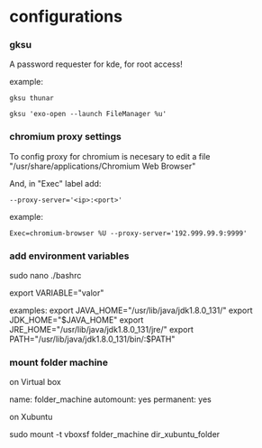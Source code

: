 # configurations

### gksu
A password requester for kde, for root access!

example:

```
gksu thunar

gksu 'exo-open --launch FileManager %u'
```

### chromium proxy settings
To config proxy for chromium is necesary to edit a file "/usr/share/applications/Chromium Web Browser"

And, in "Exec" label add:

```
--proxy-server='<ip>:<port>'
```

example:

```
Exec=chromium-browser %U --proxy-server='192.999.99.9:9999'
``` 

### add environment variables

sudo nano ./bashrc

export VARIABLE="valor"

examples: 
export JAVA_HOME="/usr/lib/java/jdk1.8.0_131/" 
export JDK_HOME="$JAVA_HOME" 
export JRE_HOME="/usr/lib/java/jdk1.8.0_131/jre/" 
export PATH="/usr/lib/java/jdk1.8.0_131/bin/:$PATH" 


### mount folder machine
on Virtual box

name: folder_machine 
automount: yes 
permanent: yes 

on Xubuntu

sudo mount -t vboxsf folder_machine dir_xubuntu_folder

